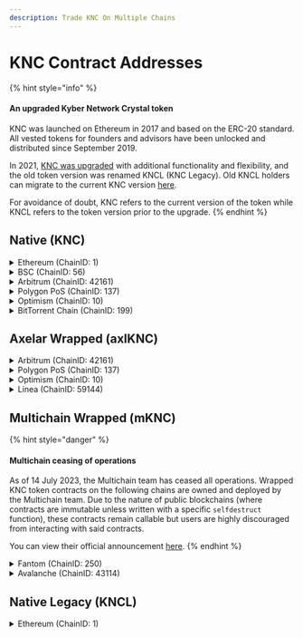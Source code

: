 ```yaml
---
description: Trade KNC On Multiple Chains
---
```


# KNC Contract Addresses

{% hint style="info" %}
#### An upgraded Kyber Network Crystal token

KNC was launched on Ethereum in 2017 and based on the ERC-20 standard. All vested tokens for founders and advisors have been unlocked and distributed since September 2019.

In 2021, [KNC was upgraded](https://blog.kyber.network/knc-token-migration-guide-fda08bfe62c2) with additional functionality and flexibility, and the old token version was renamed KNCL (KNC Legacy). Old KNCL holders can migrate to the current KNC version [here](https://kyberswap.com/kyberdao/stake-knc).

For avoidance of doubt, KNC refers to the current version of the token while KNCL refers to the token version prior to the upgrade.
{% endhint %}

## Native (KNC)

<details>

<summary>Ethereum (ChainID: 1)</summary>

* AdminUpgradeabilityProxy (KNC): [`0xdeFA4e8a7bcBA345F687a2f1456F5Edd9CE97202`](https://etherscan.io/address/0xdeFA4e8a7bcBA345F687a2f1456F5Edd9CE97202)
* KyberNetworkTokenV2 (KNC Implementation): [`0xe5E8E834086F1a964f9A089eB6Ae11796862e4CE`](https://etherscan.io/address/0xe5E8E834086F1a964f9A089eB6Ae11796862e4CE)

</details>

<details>

<summary>BSC (ChainID: 56)</summary>

* BEP20UpgradeableProxy (KNC): [`0xfe56d5892bdffc7bf58f2e84be1b2c32d21c308b`](https://bscscan.com/address/0xfe56d5892bdffc7bf58f2e84be1b2c32d21c308b)

</details>

<details>

<summary>Arbitrum (ChainID: 42161)</summary>

* CloneableBeaconProxy (KNC): [`0xe4dddfe67e7164b0fe14e218d80dc4c08edc01cb`](https://arbiscan.io/address/0xe4dddfe67e7164b0fe14e218d80dc4c08edc01cb)

</details>

<details>

<summary>Polygon PoS (ChainID: 137)</summary>

* UChildERC20Proxy (KNC): [`0x1C954E8fe737F99f68Fa1CCda3e51ebDB291948C`](https://polygonscan.com/address/0x1C954E8fe737F99f68Fa1CCda3e51ebDB291948C)

</details>

<details>

<summary>Optimism (ChainID: 10)</summary>

* L2StandardERC20 (KNC): [`0xa00e3a3511aac35ca78530c85007afcd31753819`](https://optimistic.etherscan.io/address/0xa00e3a3511aac35ca78530c85007afcd31753819)

</details>

<details>

<summary>BitTorrent Chain (ChainID: 199)</summary>

* KNC\_e (bridged from Ethereum): [`0xe467f79e9869757dd818dfb8535068120f6bcb97`](https://bttcscan.com/address/0xe467f79e9869757dd818dfb8535068120f6bcb97)
* KNC\_b (bridged from BSC): [`0x18fa72e0ee4c580a129b0ce5bd0694d716c7443e`](https://bttcscan.com/address/0x18fa72e0ee4c580a129b0ce5bd0694d716c7443e)

</details>

## Axelar Wrapped (axlKNC)

<details>

<summary>Arbitrum (ChainID: 42161)</summary>

* BurnableMintableCappedERC20 (axlKNC): [`0xB448eC505C924944ca8B2C55EF05c299eE0781df`](https://arbiscan.io/token/0xB448eC505C924944ca8B2C55EF05c299eE0781df)

</details>

<details>

<summary>Polygon PoS (ChainID: 137)</summary>

* BurnableMintableCappedERC20 (axlKNC): [`0x46371C90fcCE4D7367a61CB43eA7922406bC707a`](https://polygonscan.com/token/0x46371C90fcCE4D7367a61CB43eA7922406bC707a)

</details>

<details>

<summary>Optimism (ChainID: 10)</summary>

* BurnableMintableCappedERC20 (axlKNC): [`0xB448eC505C924944ca8B2C55EF05c299eE0781df`](https://optimistic.etherscan.io/token/0xB448eC505C924944ca8B2C55EF05c299eE0781df)

</details>

<details>

<summary>Linea (ChainID: 59144)</summary>

* BurnableMintableCappedERC20 (axlKNC): [`0xB448eC505C924944ca8B2C55EF05c299eE0781df`](https://lineascan.build/token/0xB448eC505C924944ca8B2C55EF05c299eE0781df)

</details>

## Multichain Wrapped (mKNC)

{% hint style="danger" %}
#### Multichain ceasing of operations

As of 14 July 2023, the Multichain team has ceased all operations. Wrapped KNC token contracts on the following chains are owned and deployed by the Multichain team. Due to the nature of public blockchains (where contracts are immutable unless written with a specific `selfdestruct` function), these contracts remain callable but users are highly discouraged from interacting with said contracts.

You can view their official announcement [here](https://twitter.com/MultichainOrg/status/1679768407628185600?s=20).
{% endhint %}

<details>

<summary>Fantom (ChainID: 250)</summary>

* AnyswapV5ERC20 (KNCv2 Token): [0x1e1085eFaA63EDFE74aaD7C05a28EAE4ef917C3F](https://ftmscan.com/address/0x1e1085efaa63edfe74aad7c05a28eae4ef917c3f)
* MultiSigWalletWithDailyLimit (DAO Multisig - Treasury): [`0x91c9D4373B077eF8082F468C7c97f2c499e36F5b`](https://ftmscan.com/address/0x91c9D4373B077eF8082F468C7c97f2c499e36F5b)

</details>

<details>

<summary>Avalanche (ChainID: 43114)</summary>

* AnyswapV5ERC20: [0x39fc9e94caeacb435842fadedecb783589f50f5f](https://snowtrace.io/address/0x39fc9e94caeacb435842fadedecb783589f50f5f)
* MultiSigWalletWithDailyLimit (DAO Multisig - Treasury): [`0x91c9D4373B077eF8082F468C7c97f2c499e36F5b`](https://snowtrace.io/address/0x91c9D4373B077eF8082F468C7c97f2c499e36F5b)

</details>

## Native Legacy (KNCL)

<details>

<summary>Ethereum (ChainID: 1)</summary>

* KyberNetworkCrystal (KNCL): [`0xdd974d5c2e2928dea5f71b9825b8b646686bd200`](https://etherscan.io/address/0xdd974d5c2e2928dea5f71b9825b8b646686bd200)

</details>
